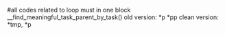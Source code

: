 


#all codes related to loop must in one block
__find_meaningful_task_parent_by_task()
old version: *p *pp
clean version: *tmp, *p


